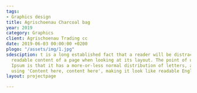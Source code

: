 ```yaml
---
tags:
- Graphics design
title: Agrischoenau Charcoal bag
year: 2019
category: Graphics
client: Agrischoenau Trading cc
date: 2019-06-03 00:00:00 +0200
plogo: "/assets/img/1.jpg"
sdesciption: t is a long established fact that a reader will be distracted by the
  readable content of a page when looking at its layout. The point of using Lorem
  Ipsum is that it has a more-or-less normal distribution of letters, as opposed to
  using 'Content here, content here', making it look like readable English.
layout: projectpage

---
```

